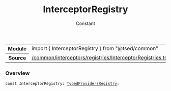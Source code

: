 
<header class="symbol-info-header"><h1 id="interceptorregistry">InterceptorRegistry</h1><label class="symbol-info-type-label const">Constant</label></header>
<!-- summary -->
<section class="symbol-info"><table class="is-full-width"><tbody><tr><th>Module</th><td><div class="lang-typescript"><span class="token keyword">import</span> { InterceptorRegistry }&nbsp;<span class="token keyword">from</span>&nbsp;<span class="token string">"@tsed/common"</span></div></td></tr><tr><th>Source</th><td><a href="https://github.com/Romakita/ts-express-decorators/blob/v4.17.1/src//common/interceptors/registries/InterceptorRegistries.ts#L0-L0">/common/interceptors/registries/InterceptorRegistries.ts</a></td></tr></tbody></table></section>
<!-- overview -->


### Overview


<pre><code class="typescript-lang "><span class="token keyword">const</span> InterceptorRegistry<span class="token punctuation">:</span> <a href="#api/common/di/typedprovidersregistry"><span class="token">TypedProvidersRegistry</span></a><span class="token punctuation">;</span></code></pre>


<!-- Parameters -->

<!-- Description -->

<!-- Members -->

